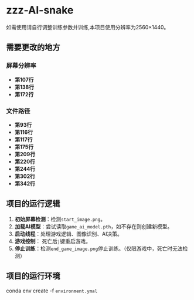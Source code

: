 # zzz-AI-snake
如需使用请自行调整训练参数并训练,本项目使用分辨率为2560×1440。
## 需要更改的地方  
  
### 屏幕分辨率  
- **第107行**  
- **第138行**  
- **第172行**  
  
### 文件路径  
- **第93行**  
- **第116行**  
- **第117行**  
- **第175行**  
- **第209行**  
- **第220行**  
- **第244行**  
- **第302行**  
- **第342行**  
  
## 项目的运行逻辑  
  
1. **初始屏幕检测**：检测`start_image.png`。  
2. **加载AI模型**：尝试读取`game_ai_model.pth`，如不存在则创建新模型。  
3. **启动线程**：处理游戏逻辑、图像识别、AI决策。  
4. **游戏控制**：  死亡后`j`键重启游戏。  
5. **停止训练**：检测`end_game_image.png`停止训练。（仅限游戏中，死亡时无法检测）
## 项目的运行环境
conda env create -f `environment.ymal`
